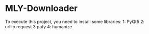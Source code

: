 # MLY-Downloader
To execute this project, you need to install some libraries:
   1: PyQt5
   2: urllib.request
   3:pafy
   4: humanize
   
